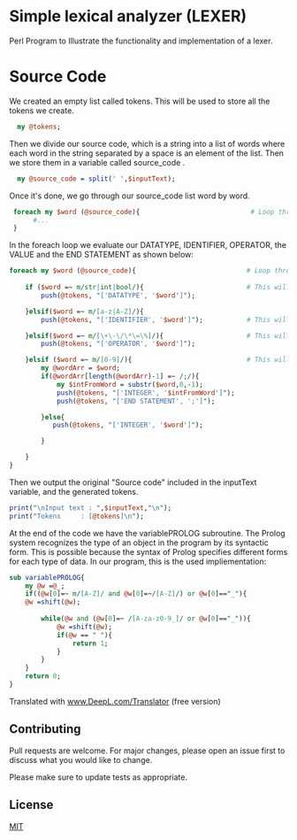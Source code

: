# Simple lexical analyzer (LEXER)
Perl Program to Illustrate the functionality and implementation of a lexer.

# Source Code
We created an empty list called tokens. This will be used to store all the tokens we create.
```perl
  my @tokens;  
```
Then we divide our source code, which is a string into a list of words where each word in the string separated by a space is an element of the list. Then we store them in a variable called source_code .
```perl
  my @source_code = split(' ',$inputText);
```
Once it's done, we go through our source_code list word by word. 
```perl
 foreach my $word (@source_code){                            # Loop through each source code word
      #...
 }
```
In the foreach loop we evaluate our DATATYPE, IDENTIFIER, OPERATOR, the VALUE and the END STATEMENT as shown below:
```perl
foreach my $word (@source_code){                            # Loop through each source code word
    
    if ($word =~ m/str|int|bool/){                          # This will check if a token has datatype decleration
		push(@tokens, "['DATATYPE', '$word']");

    }elsif($word =~ m/[a-z|A-Z]/){		       
		push(@tokens, "['IDENTIFIER', '$word']");           # This will look for an identifier which would be just a word

    }elsif($word =~ m/[\+\-\/\*\=\%]/){                     # This will look for an operator
		push(@tokens, "['OPERATOR', '$word']");

    }elsif ($word =~ m/[0-9]/){	                            # This will look for integer items and cast them as a number
		my @wordArr = $word; 	
		if(@wordArr[length(@wordArr)-1] =~ /;/){
			my $intFromWord = substr($word,0,-1);
			push(@tokens, "['INTEGER', '$intFromWord']");
			push(@tokens, "['END STATEMENT', ';']");

		}else{			   
		   push(@tokens, "['INTEGER', '$word']");         

		}	

	}
}
```
Then we output the original "Source code" included in the inputText variable, and the generated tokens.
```perl
print("\nInput text : ",$inputText,"\n");
print("Tokens     : [@tokens]\n");  
```
At the end of the code we have the variablePROLOG subroutine. The Prolog system recognizes the type of an object in the program by its syntactic form. This is possible because the syntax of Prolog specifies different forms for each type of data. In our program, this is the used impliementation:
```perl
sub variablePROLOG{
	my @w =@_;
	if((@w[0]=~ m/[A-Z]/ and @w[0]=~/[A-Z]/) or @w[0]=="_"){            # The first character is a capital letter or an underline. In other words, True if "w" is a correct variable name.
    @w =shift(@w);                                                      # 'shift' extracts the first element by removing it from the array.
		
		while(@w and (@w[0]=~ /[A-za-z0-9_]/ or @w[0]=="_")){
			@w =shift(@w);                                              # As long as there are characters left in "w" and the first current character is an alphanumeric or an underline, everything is fine
			if(@w == " "){                                              # If there are no more elements to check, it is a PROLOG variable
				return 1;       
			}
		}
	}
    return 0;
}
```

Translated with www.DeepL.com/Translator (free version)
## Contributing
Pull requests are welcome. For major changes, please open an issue first to discuss what you would like to change.

Please make sure to update tests as appropriate.

## License
[MIT](https://choosealicense.com/licenses/mit/)
